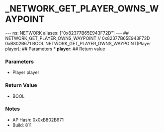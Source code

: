 # _NETWORK_GET_PLAYER_OWNS_WAYPOINT

--- ns: NETWORK aliases: ["0x82377B65E943F72D"] --- ## NETWORK_GET_PLAYER_OWNS_WAYPOINT  // 0x82377B65E943F72D 0xB802B671 BOOL NETWORK_GET_PLAYER_OWNS_WAYPOINT(Player player);  ## Parameters * **player**:  ## Return value

### Parameters
* Player player

### Return Value
* BOOL

### Notes
* AP Hash: 0x0xB802B671
* Build: 811

